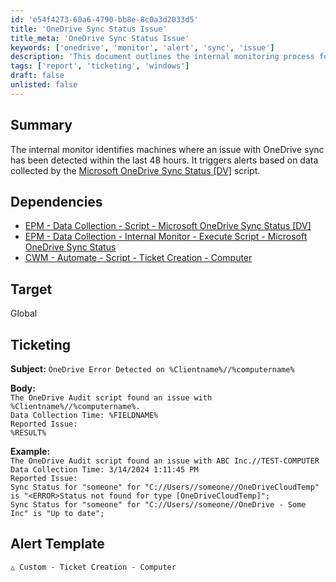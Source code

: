 ```yaml
---
id: 'e54f4273-60a6-4790-bb8e-8c0a3d2033d5'
title: 'OneDrive Sync Status Issue'
title_meta: 'OneDrive Sync Status Issue'
keywords: ['onedrive', 'monitor', 'alert', 'sync', 'issue']
description: 'This document outlines the internal monitoring process for detecting OneDrive sync issues within a 48-hour timeframe. It details the dependencies required for the monitoring script and provides guidance on ticket creation when issues are detected, including subject and body templates for alerts.'
tags: ['report', 'ticketing', 'windows']
draft: false
unlisted: false
---
```


## Summary

The internal monitor identifies machines where an issue with OneDrive sync has been detected within the last 48 hours. It triggers alerts based on data collected by the [Microsoft OneDrive Sync Status [DV]](<../scripts/Microsoft OneDrive Sync Status DV.md>) script.

## Dependencies

- [EPM - Data Collection - Script - Microsoft OneDrive Sync Status [DV]](<../scripts/Microsoft OneDrive Sync Status DV.md>)
- [EPM - Data Collection - Internal Monitor - Execute Script - Microsoft OneDrive Sync Status](<./Execute Script - Microsoft OneDrive Sync Status.md>)
- [CWM - Automate - Script - Ticket Creation - Computer](<../scripts/Ticket Creation - Computer.md>)

## Target

Global

## Ticketing

**Subject:** `OneDrive Error Detected on %Clientname%//%computername%`

**Body:**  
`The OneDrive Audit script found an issue with %Clientname%//%computername%.`  
`Data Collection Time: %FIELDNAME%`  
`Reported Issue:`  
`%RESULT%`  

**Example:**  
`The OneDrive Audit script found an issue with ABC Inc.//TEST-COMPUTER`  
`Data Collection Time: 3/14/2024 1:11:45 PM`  
`Reported Issue:`  
`Sync Status for "someone" for "C://Users//someone//OneDriveCloudTemp" is "<ERROR>Status not found for type [OneDriveCloudTemp]";`  
`Sync Status for "someone" for "C://Users//someone//OneDrive - Some Inc" is "Up to date";`

## Alert Template

`△ Custom - Ticket Creation - Computer`



